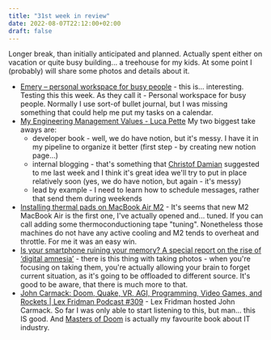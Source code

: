```yaml
---
title: "31st week in review"
date: 2022-08-07T22:12:00+02:00
draft: false
---
```


Longer break, than initially anticipated and planned. Actually spent either on vacation or quite busy building... a treehouse for my kids. At some point I (probably) will share some photos and details about it.

- [Emery – personal workspace for busy people](https://emery.to) - this is... interesting. Testing this this week. As they call it - Personal workspace for busy people. Normally I use sort-of bullet journal, but I was missing something that could help me put my tasks on a calendar.
- [My Engineering Management Values - Luca Pette](https://lucapette.me/writing/my-engineering-management-values/?utm_source=atom_feed) My two biggest take aways are:
  - developer book - well, we do have notion, but it's messy. I have it in my pipeline to organize it better (first step - by creating new notion page...)
  - internal blogging - that's something that [Christof Damian](https://christof.damian.net/) suggested to me last week and I think it's great idea we'll try to put in place relatively soon (yes, we do have notion, but again - it's messy)
  - lead by example - I need to learn how to schedule messages, rather that send them during weekends
- [Installing thermal pads on MacBook Air M2](https://www.youtube.com/watch?v=20O0tyumdnY) - It's seems that new M2 MacBook Air is the first one, I've actually opened and... tuned. If you can call adding some thermoconductioning tape "tuning". Nonetheless those machines do not have any active cooling and M2 tends to overheat and throttle. For me it was an easy win.
- [Is your smartphone ruining your memory? A special report on the rise of ‘digital amnesia’](https://www.theguardian.com/global/2022/jul/03/is-your-smartphone-ruining-your-memory-the-rise-of-digital-amenesia) - there is this thing with taking photos - when you're focusing on taking them, you're actually allowing your brain to forget current situation, as it's going to be offloaded to different source. It's good to be aware, that there is much more to that.
- [John Carmack: Doom, Quake, VR, AGI, Programming, Video Games, and Rockets | Lex Fridman Podcast #309](https://www.youtube.com/watch?v=I845O57ZSy4) - Lex Fridman hosted John Carmack. So far I was only able to start listening to this, but man... this IS good. And [Masters of Doom](https://en.wikipedia.org/wiki/Masters_of_Doom) is actually my favourite book about IT industry.

